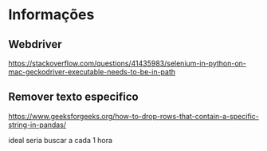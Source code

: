 # Informações

## Webdriver

https://stackoverflow.com/questions/41435983/selenium-in-python-on-mac-geckodriver-executable-needs-to-be-in-path

## Remover texto especifico

https://www.geeksforgeeks.org/how-to-drop-rows-that-contain-a-specific-string-in-pandas/

ideal seria buscar a cada 1 hora
